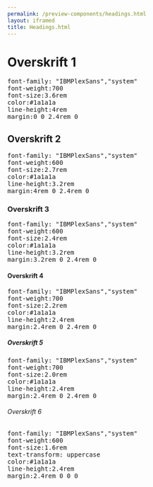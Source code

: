 ```yaml
--- 
permalink: /preview-components/headings.html
layout: iframed 
title: Headings.html
---
```

<div class="container">
    <div class="row">
        <div class="col-12 col-md-6">
            <h1>Overskrift 1</h1>
        </div>
        <div class="col-12 col-md-6">
            <pre>font-family: "IBMPlexSans","system"<br>font-weight:700<br>font-size:3.6rem<br>color:#1a1a1a<br>line-height:4rem<br>margin:0 0 2.4rem 0</pre>
        </div>
    </div>
    <div class="row">
        <div class="col-12 col-md-6">
            <h2>Overskrift 2</h2>
        </div>
        <div class="col-12 col-md-6">
            <pre>font-family: "IBMPlexSans","system"<br>font-weight:600<br>font-size:2.7rem<br>color:#1a1a1a<br>line-height:3.2rem<br>margin:4rem 0 2.4rem 0</pre>
        </div>
    </div>
    <div class="row">
        <div class="col-12 col-md-6">
            <h3>Overskrift 3</h3>
        </div>
        <div class="col-12 col-md-6">
            <pre>font-family: "IBMPlexSans","system"<br>font-weight:600<br>font-size:2.4rem<br>color:#1a1a1a<br>line-height:3.2rem<br>margin:3.2rem 0 2.4rem 0</pre>
        </div>
    </div>
    <div class="row">
        <div class="col-12 col-md-6">
            <h4>Overskrift 4</h4>
        </div>
        <div class="col-12 col-md-6">
            <pre>font-family: "IBMPlexSans","system"<br>font-weight:700<br>font-size:2.2rem<br>color:#1a1a1a<br>line-height:2.4rem<br>margin:2.4rem 0 2.4rem 0</pre>
        </div>
    </div>
    <div class="row">
        <div class="col-12 col-md-6">
            <h5>Overskrift 5</h5>
        </div>
        <div class="col-12 col-md-6">
            <pre>font-family: "IBMPlexSans","system"<br>font-weight:700<br>font-size:2.0rem<br>color:#1a1a1a<br>line-height:2.4rem<br>margin:2.4rem 0 2.4rem 0</pre>
        </div>
    </div>
    <div class="row">
        <div class="col-12 col-md-6">
            <h6>Overskrift 6</h6>
        </div>
        <div class="col-12 col-md-6">
            <pre>font-family: "IBMPlexSans","system"<br>font-weight:600<br>font-size:1.6rem<br>text-transform: uppercase<br>color:#1a1a1a<br>line-height:2.4rem<br>margin:2.4rem 0 0 0</pre>
        </div>
    </div>
</div>